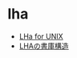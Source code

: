 # lha

*   [LHa for UNIX](https://github.com/jca02266/lha)
*   [LHAの書庫構造](http://www2m.biglobe.ne.jp/~dolphin/lha/lha-header.htm)
